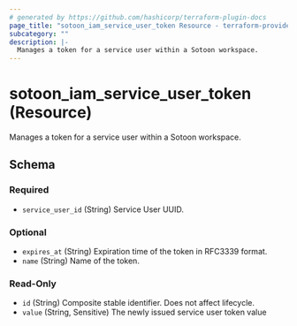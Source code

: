 ```yaml
---
# generated by https://github.com/hashicorp/terraform-plugin-docs
page_title: "sotoon_iam_service_user_token Resource - terraform-provider-sotoon"
subcategory: ""
description: |-
  Manages a token for a service user within a Sotoon workspace.
---
```


# sotoon_iam_service_user_token (Resource)

Manages a token for a service user within a Sotoon workspace.



<!-- schema generated by tfplugindocs -->
## Schema

### Required

- `service_user_id` (String) Service User UUID.

### Optional

- `expires_at` (String) Expiration time of the token in RFC3339 format.
- `name` (String) Name of the token.

### Read-Only

- `id` (String) Composite stable identifier. Does not affect lifecycle.
- `value` (String, Sensitive) The newly issued service user token value
